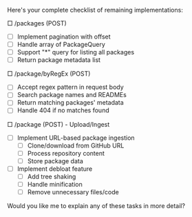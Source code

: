 Here's your complete checklist of remaining implementations:

□ /packages (POST)
- [ ] Implement pagination with offset
- [ ] Handle array of PackageQuery
- [ ] Support "*" query for listing all packages
- [ ] Return package metadata list

□ /package/byRegEx (POST)
- [ ] Accept regex pattern in request body
- [ ] Search package names and READMEs
- [ ] Return matching packages' metadata
- [ ] Handle 404 if no matches found

□ /package (POST) - Upload/Ingest
- [ ] Implement URL-based package ingestion
  - [ ] Clone/download from GitHub URL
  - [ ] Process repository content
  - [ ] Store package data
- [ ] Implement debloat feature
  - [ ] Add tree shaking
  - [ ] Handle minification
  - [ ] Remove unnecessary files/code

Would you like me to explain any of these tasks in more detail?
